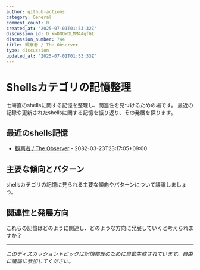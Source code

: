 ```yaml
---
author: github-actions
category: General
comment_count: 0
created_at: '2025-07-01T01:53:32Z'
discussion_id: D_kwDOOWOLMM4AgfGI
discussion_number: 744
title: 観察者 / The Observer
type: discussion
updated_at: '2025-07-01T01:53:33Z'
---
```


# Shellsカテゴリの記憶整理

七海直のshellsに関する記憶を整理し、関連性を見つけるための場です。
最近の記録や更新されたshellsに関する記憶を振り返り、その発展を探ります。

## 最近のshells記憶

- [観察者 / The Observer](shells/aspects/observer.md) - 2082-03-23T23:17:05+09:00

## 主要な傾向とパターン

shellsカテゴリの記憶に見られる主要な傾向やパターンについて議論しましょう。

## 関連性と発展方向

これらの記憶はどのように関連し、どのような方向に発展していくと考えられますか？

---

*このディスカッショントピックは記憶整理のために自動生成されています。自由に議論に参加してください。*
